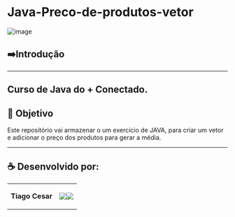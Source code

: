 # Java-Preco-de-produtos-vetor

![image](https://github.com/TiagoUniverse/Java-Preco-de-produtos-vetor/assets/71237410/4bb468d3-d0f7-4c59-bb7d-0d594acbb873)



## ➡️Introdução
----------------------
Curso de Java do + Conectado.
---

## 🎯 Objetivo
Este repositório vai armazenar o um exercício de JAVA,  para criar um vetor e adicionar o preço dos produtos para gerar a média.


---


## ☕ Desenvolvido por:

<table>
  <tbody>

<tr>
    <td><p align="left-center"><b>Tiago Cesar</b></p></td>
    <td><a href="https://github.com/TiagoUniverse" target="_blank"><img loading="lazy" src="https://img.shields.io/badge/GitHub-100000?style=for-the-badge&logo=github&logoColor=white" target="_blank" align="center"></a><a href="https://www.linkedin.com/in/tiago-lopes--/" target="_blank"><img loading="lazy" src="https://img.shields.io/badge/-LinkedIn-%230077B5?style=for-the-badge&logo=linkedin&logoColor=white" target="_blank" align="center"></a></td>
  </tr>
